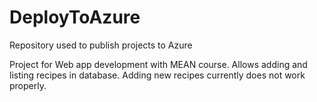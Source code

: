 # DeployToAzure
Repository used to publish projects to Azure

Project for Web app development with MEAN course. Allows adding and listing recipes in database. Adding new recipes currently
does not work properly. 
